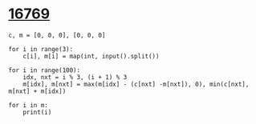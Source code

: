 # [16769](https://www.acmicpc.net/problem/16769)

```
c, m = [0, 0, 0], [0, 0, 0]

for i in range(3):
    c[i], m[i] = map(int, input().split())
    
for i in range(100):
    idx, nxt = i % 3, (i + 1) % 3
    m[idx], m[nxt] = max(m[idx] - (c[nxt] -m[nxt]), 0), min(c[nxt], m[nxt] + m[idx])
    
for i in m:
    print(i)
```

